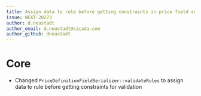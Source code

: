 ```yaml
---
title: Assign data to rule before getting constraints in price field serializer
issue: NEXT-20273
author: d.neustadt
author_email: d.neustadt@cicada.com
author_github: dneustadt
---
```

# Core
* Changed `PriceDefinitionFieldSerializer::validateRules` to assign data to rule before getting constraints for validation
